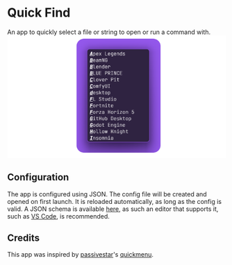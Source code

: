 # Quick Find
An app to quickly select a file or string to open or run a command with.
![Screenshot](https://github.com/Flix3r/quick-find/blob/main/screenshot.png)

## Configuration
The app is configured using JSON. The config file will be created and opened on first launch. It is reloaded automatically, as long as the config is valid. A JSON schema is available [here](https://github.com/Flix3r/quick-find/blob/main/src-tauri/config.schema.json), as such an editor that supports it, such as [VS Code](https://code.visualstudio.com/), is recommended.

## Credits
This app was inspired by [passivestar](https://github.com/passivestar)'s [quickmenu](https://github.com/passivestar/quickmenu).

